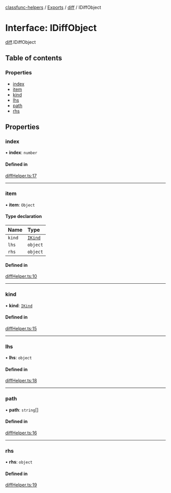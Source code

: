 [classfunc-helpers](../README.md) / [Exports](../modules.md) / [diff](../modules/diff.md) / IDiffObject

# Interface: IDiffObject

[diff](../modules/diff.md).IDiffObject

## Table of contents

### Properties

- [index](diff.IDiffObject.md#index)
- [item](diff.IDiffObject.md#item)
- [kind](diff.IDiffObject.md#kind)
- [lhs](diff.IDiffObject.md#lhs)
- [path](diff.IDiffObject.md#path)
- [rhs](diff.IDiffObject.md#rhs)

## Properties

### index

• **index**: `number`

#### Defined in

[diffHelper.ts:17](https://github.com/ClassFunc/classfunc-helpers/blob/0a4160e/src/diffHelper.ts#L17)

___

### item

• **item**: `Object`

#### Type declaration

| Name | Type |
| :------ | :------ |
| `kind` | [`IKind`](../modules/diff.md#ikind) |
| `lhs` | `object` |
| `rhs` | `object` |

#### Defined in

[diffHelper.ts:10](https://github.com/ClassFunc/classfunc-helpers/blob/0a4160e/src/diffHelper.ts#L10)

___

### kind

• **kind**: [`IKind`](../modules/diff.md#ikind)

#### Defined in

[diffHelper.ts:15](https://github.com/ClassFunc/classfunc-helpers/blob/0a4160e/src/diffHelper.ts#L15)

___

### lhs

• **lhs**: `object`

#### Defined in

[diffHelper.ts:18](https://github.com/ClassFunc/classfunc-helpers/blob/0a4160e/src/diffHelper.ts#L18)

___

### path

• **path**: `string`[]

#### Defined in

[diffHelper.ts:16](https://github.com/ClassFunc/classfunc-helpers/blob/0a4160e/src/diffHelper.ts#L16)

___

### rhs

• **rhs**: `object`

#### Defined in

[diffHelper.ts:19](https://github.com/ClassFunc/classfunc-helpers/blob/0a4160e/src/diffHelper.ts#L19)
